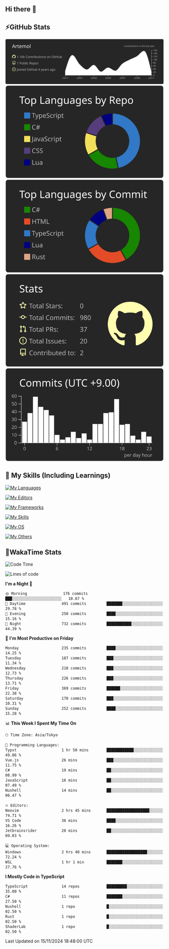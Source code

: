 ## Hi there 👋
<!--
**Artemol/Artemol** is a ✨ _special_ ✨ repository because its `README.md` (this file) appears on your GitHub profile.

Here are some ideas to get you started:

- 🔭 I’m currently working on ...
- 🌱 I’m currently learning ...
- 👯 I’m looking to collaborate on ...
- 🤔 I’m looking for help with ...
- 💬 Ask me about ...
- 📫 How to reach me: ...
- 😄 Pronouns: ...
- ⚡ Fun fact: ...
-->

## ⚡GitHub Stats
[![](https://raw.githubusercontent.com/Artemol/Artemol/main/profile-summary-card-output/apprentice/0-profile-details.svg)](https://github.com/vn7n24fzkq/github-profile-summary-cards)
[![](https://raw.githubusercontent.com/Artemol/Artemol/main/profile-summary-card-output/apprentice/1-repos-per-language.svg)](https://github.com/vn7n24fzkq/github-profile-summary-cards) [![](https://raw.githubusercontent.com/Artemol/Artemol/main/profile-summary-card-output/apprentice/2-most-commit-language.svg)](https://github.com/vn7n24fzkq/github-profile-summary-cards)
[![](https://raw.githubusercontent.com/Artemol/Artemol/main/profile-summary-card-output/apprentice/3-stats.svg)](https://github.com/vn7n24fzkq/github-profile-summary-cards) [![](https://raw.githubusercontent.com/Artemol/Artemol/main/profile-summary-card-output/apprentice/4-productive-time.svg)](https://github.com/vn7n24fzkq/github-profile-summary-cards)

## 🌱 My Skills (Including Learnings)

<!--
### Languages
-->
[![My Languages](https://skillicons.dev/icons?i=ts,py,cs,dotnet,rust,go,c,matlab,css)](https://skillicons.dev)

<!--
### Editors
-->
[![My Editors](https://skillicons.dev/icons?i=vscode,neovim,vim,visualstudio,idea)](https://skillicons.dev)

<!--
### Frameworks
-->
[![My Frameworks](https://skillicons.dev/icons?i=react,nestjs,vite,tailwind,tauri,electron,remix,nextjs,fastapi)](https://skillicons.dev)

<!--
### Tools
-->
[![My Skills](https://skillicons.dev/icons?i=git,nodejs,docker,unity,postman,bun,discord,cloudflare,bash,prometheus,grafana,obsidian)](https://skillicons.dev)

<!--
### OS
-->
[![My OS](https://skillicons.dev/icons?i=windows,ubuntu)](https://skillicons.dev)

<!--
### Others
-->
[![My Others](https://skillicons.dev/icons?i=github,raspberrypi,gcp)](https://skillicons.dev)

## 💬WakaTime Stats
<!--START_SECTION:waka-->
![Code Time](http://img.shields.io/badge/Code%20Time-304%20hrs%2056%20mins-blue)

![Lines of code](https://img.shields.io/badge/From%20Hello%20World%20I%27ve%20Written-10.6%20million%20lines%20of%20code-blue)

**I'm a Night 🦉** 

```text
🌞 Morning                176 commits         ███░░░░░░░░░░░░░░░░░░░░░░   10.67 % 
🌆 Daytime                491 commits         ███████░░░░░░░░░░░░░░░░░░   29.78 % 
🌃 Evening                250 commits         ████░░░░░░░░░░░░░░░░░░░░░   15.16 % 
🌙 Night                  732 commits         ███████████░░░░░░░░░░░░░░   44.39 % 
```
📅 **I'm Most Productive on Friday** 

```text
Monday                   235 commits         ████░░░░░░░░░░░░░░░░░░░░░   14.25 % 
Tuesday                  187 commits         ███░░░░░░░░░░░░░░░░░░░░░░   11.34 % 
Wednesday                210 commits         ███░░░░░░░░░░░░░░░░░░░░░░   12.73 % 
Thursday                 226 commits         ███░░░░░░░░░░░░░░░░░░░░░░   13.71 % 
Friday                   369 commits         ██████░░░░░░░░░░░░░░░░░░░   22.38 % 
Saturday                 170 commits         ███░░░░░░░░░░░░░░░░░░░░░░   10.31 % 
Sunday                   252 commits         ████░░░░░░░░░░░░░░░░░░░░░   15.28 % 
```


📊 **This Week I Spent My Time On** 

```text
🕑︎ Time Zone: Asia/Tokyo

💬 Programming Languages: 
Typst                    1 hr 50 mins        ████████████░░░░░░░░░░░░░   49.86 % 
Vue.js                   26 mins             ███░░░░░░░░░░░░░░░░░░░░░░   11.75 % 
C#                       19 mins             ██░░░░░░░░░░░░░░░░░░░░░░░   08.99 % 
JavaScript               16 mins             ██░░░░░░░░░░░░░░░░░░░░░░░   07.49 % 
Nushell                  14 mins             ██░░░░░░░░░░░░░░░░░░░░░░░   06.47 % 

🔥 Editors: 
Neovim                   2 hrs 45 mins       ███████████████████░░░░░░   74.71 % 
VS Code                  36 mins             ████░░░░░░░░░░░░░░░░░░░░░   16.26 % 
Jetbrainsrider           20 mins             ██░░░░░░░░░░░░░░░░░░░░░░░   09.03 % 

💻 Operating System: 
Windows                  2 hrs 40 mins       ██████████████████░░░░░░░   72.24 % 
WSL                      1 hr 1 min          ███████░░░░░░░░░░░░░░░░░░   27.76 % 
```

**I Mostly Code in TypeScript** 

```text
TypeScript               14 repos            █████████░░░░░░░░░░░░░░░░   35.00 % 
C#                       11 repos            ███████░░░░░░░░░░░░░░░░░░   27.50 % 
Nushell                  1 repo              █░░░░░░░░░░░░░░░░░░░░░░░░   02.50 % 
Rust                     1 repo              █░░░░░░░░░░░░░░░░░░░░░░░░   02.50 % 
ShaderLab                1 repo              █░░░░░░░░░░░░░░░░░░░░░░░░   02.50 % 
```




 Last Updated on 15/11/2024 18:48:00 UTC
<!--END_SECTION:waka-->
